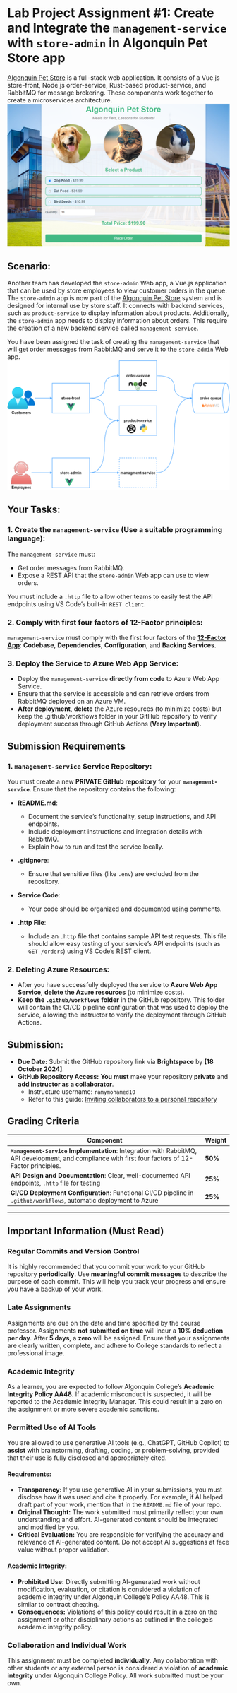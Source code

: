 # Lab Project Assignment #1: Create and Integrate the `management-service` with `store-admin` in Algonquin Pet Store app

[Algonquin Pet Store](https://github.com/ramymohamed10/algonquin-pet-store) is a full-stack web application. It consists of a Vue.js store-front, Node.js order-service, Rust-based product-service, and RabbitMQ for message brokering. These components work together to create a microservices architecture.
![App UI](./Docs/app-ui.png)

## Scenario:
Another team has developed the `store-admin` Web app, a Vue.js application that can be used by store employees to view customer orders in the queue. The `store-admin` app is now part of the [Algonquin Pet Store](https://github.com/ramymohamed10/algonquin-pet-store) system and is designed for internal use by store staff. It connects with backend services, such as `product-service` to display information about products. Additionally, the `store-admin` app needs to display information about orders. This require the creation of a new backend service called `management-service`.

You have been assigned the task of creating the `management-service` that will get order messages from RabbitMQ and serve it to the `store-admin` Web app.
![App Architecture](./Docs/app-architecture.png)


## Your Tasks:

### 1. Create the `management-service` (Use a suitable programming language):

The `management-service` must:
- Get order messages from RabbitMQ.
- Expose a REST API that the `store-admin` Web app can use to view orders.

You must include a `.http` file to allow other teams to easily test the API endpoints using VS Code’s built-in `REST client`. 

### 2. Comply with first four factors of 12-Factor principles:

`management-service` must comply with the first four factors of the [**12-Factor App**](https://12factor.net/): **Codebase**, **Dependencies**, **Configuration**, and **Backing Services**.

### 3. Deploy the Service to Azure Web App Service:

- Deploy the `management-service` **directly from code** to Azure Web App Service.
- Ensure that the service is accessible and can retrieve orders from RabbitMQ deployed on an Azure VM.
- **After deployment**, **delete** the Azure resources (to minimize costs) but keep the .github/workflows folder in your GitHub repository to verify deployment success through GitHub Actions (**Very Important**).

## Submission Requirements

### 1. `management-service` Service Repository:
You must create a new **PRIVATE GitHub repository** for your **`management-service`**. Ensure that the repository contains the following:

- **README.md**:
  - Document the service’s functionality, setup instructions, and API endpoints.
  - Include deployment instructions and integration details with RabbitMQ.
  - Explain how to run and test the service locally.

- **.gitignore**:
  - Ensure that sensitive files (like `.env`) are excluded from the repository.

- **Service Code**:
  - Your code should be organized and documented using comments.
  
- **.http File**:
  - Include an `.http` file that contains sample API test requests. This file should allow easy testing of your service’s API endpoints (such as `GET /orders`) using VS Code’s REST client.


### 2. Deleting Azure Resources:
- After you have successfully deployed the service to **Azure Web App Service**, **delete the Azure resources** (to minimize costs). 
- **Keep the `.github/workflows` folder** in the GitHub repository. This folder will contain the CI/CD pipeline configuration that was used to deploy the service, allowing the instructor to verify the deployment through GitHub Actions.

## Submission:
- **Due Date:** Submit the GitHub repository link via **Brightspace** by **[18 October 2024]**.
- **GitHub Repository Access:** **You must** make your repository **private** and **add instructor as a collaborator**.
  - Instructure username: `ramymohamed10`
  - Refer to this guide: [Inviting collaborators to a personal repository](https://docs.github.com/en/enterprise-server@3.10/account-and-profile/setting-up-and-managing-your-personal-account-on-github/managing-access-to-your-personal-repositories/inviting-collaborators-to-a-personal-repository
  )

## Grading Criteria

| **Component**                        | **Weight** |
|--------------------------------------|------------|
| **`Management-Service` Implementation**: Integration with RabbitMQ, API development, and compliance with first four factors of 12-Factor principles. | **50%** |
| **API Design and Documentation**: Clear, well-documented API endpoints, `.http` file for testing | **25%** |
| **CI/CD Deployment Configuration**: Functional CI/CD pipeline in `.github/workflows`, automatic deployment to Azure | **25%** |


---

## Important Information (Must Read)

### Regular Commits and Version Control
It is highly recommended that you commit your work to your GitHub repository **periodically**. Use **meaningful commit messages** to describe the purpose of each commit. This will help you track your progress and ensure you have a backup of your work.

### Late Assignments
Assignments are due on the date and time specified by the course professor. Assignments **not submitted on time** will incur a **10% deduction per day**. After **5 days**, a **zero** will be assigned. Ensure that your assignments are clearly written, complete, and adhere to College standards to reflect a professional image.

### Academic Integrity
As a learner, you are expected to follow Algonquin College’s **Academic Integrity Policy AA48**. If academic misconduct is suspected, it will be reported to the Academic Integrity Manager. This could result in a zero on the assignment or more severe academic sanctions.

### Permitted Use of AI Tools
You are allowed to use generative AI tools (e.g., ChatGPT, GitHub Copilot) to **assist** with brainstorming, drafting, coding, or problem-solving, provided that their use is fully disclosed and appropriately cited.

#### Requirements:
- **Transparency:** If you use generative AI in your submissions, you must disclose how it was used and cite it properly. For example, if AI helped draft part of your work, mention that in the `README.md` file of your repo.
- **Original Thought:** The work submitted must primarily reflect your own understanding and effort. AI-generated content should be integrated and modified by you.
- **Critical Evaluation:** You are responsible for verifying the accuracy and relevance of AI-generated content. Do not accept AI suggestions at face value without proper validation.

#### Academic Integrity:
- **Prohibited Use:** Directly submitting AI-generated work without modification, evaluation, or citation is considered a violation of academic integrity under Algonquin College’s Policy AA48. This is similar to contract cheating.
- **Consequences:** Violations of this policy could result in a zero on the assignment or other disciplinary actions as outlined in the college’s academic integrity policy.

### Collaboration and Individual Work
This assignment must be completed **individually**. Any collaboration with other students or any external person is considered a violation of **academic integrity** under Algonquin College Policy. All work submitted must be your own.
